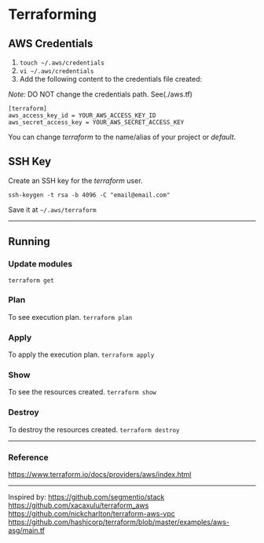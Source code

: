 # Terraforming


## AWS Credentials
1. `touch ~/.aws/credentials`
2. `vi ~/.aws/credentials`
3. Add the following content to the credentials file created:

*Note:* DO NOT change the credentials path. See(./aws.tf)

```
[terraform]
aws_access_key_id = YOUR_AWS_ACCESS_KEY_ID
aws_secret_access_key = YOUR_AWS_SECRET_ACCESS_KEY
```
You can change *terraform* to the name/alias of your project or *default*.


## SSH Key

Create an SSH key for the *terraform* user.

`ssh-keygen -t rsa -b 4096 -C "email@email.com"`

Save it at `~/.aws/terraform`

---

## Running

### Update modules
`terraform get`

### Plan
To see execution plan.
`terraform plan`

### Apply
To apply the execution plan.
`terraform apply`

### Show
To see the resources created.
`terraform show`

### Destroy
To destroy the resources created.
`terraform destroy`

---
### Reference
https://www.terraform.io/docs/providers/aws/index.html

---

Inspired by:
https://github.com/segmentio/stack
https://github.com/xacaxulu/terraform_aws
https://github.com/nickcharlton/terraform-aws-vpc
https://github.com/hashicorp/terraform/blob/master/examples/aws-asg/main.tf

